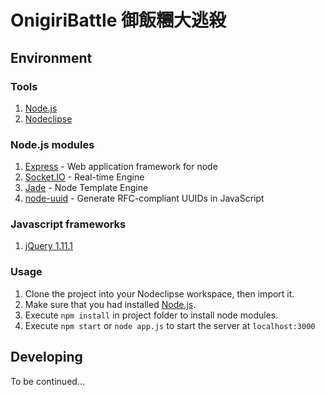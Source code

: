 # OnigiriBattle 御飯糰大逃殺

## Environment

### Tools

1. [Node.js](http://nodejs.org)
2. [Nodeclipse](http://www.nodeclipse.org/updates/)

### Node.js modules

1. [Express](http://expressjs.com) - Web application framework for node
2. [Socket.IO](http://socket.io) - Real-time Engine
3. [Jade](http://jade-lang.com) - Node Template Engine
4. [node-uuid](https://github.com/broofa/node-uuid) - Generate RFC-compliant UUIDs in JavaScript

### Javascript frameworks

1. [jQuery 1.11.1](http://jquery.com)

### Usage

1. Clone the project into your Nodeclipse workspace, then import it.
2. Make sure that you had installed [Node.js](http://nodejs.org).
2. Execute `npm install` in project folder to install node modules.
3. Execute `npm start` or `node app.js` to start the server at `localhost:3000`

## Developing

To be continued...
